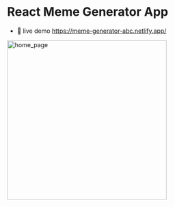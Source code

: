 # React Meme Generator App

- 👀 live demo https://meme-generator-abc.netlify.app/

<img width="373" alt="home_page" src="https://github.com/user-attachments/assets/6a3df3c6-c9f8-4738-b8a9-4f4aa7cea6e6">
